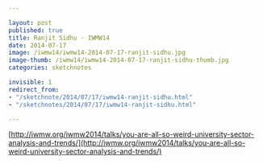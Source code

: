 ```yaml
---

layout: post
published: true
title: Ranjit Sidhu - IWMW14 
date: 2014-07-17
image: /iwmw14/iwmw14-2014-07-17-ranjit-sidhu.jpg
image-thumb: /iwmw14/iwmw14-2014-07-17-ranjit-sidhu-thumb.jpg
categories: sketchnotes

invisible: 1
redirect_from:
- "/sketchnote/2014/07/17/iwmw14-ranjit-sidhu.html"
- "/sketchnotes/2014/07/17/iwmw14-ranjit-sidhu.html"

---
```


[http://iwmw.org/iwmw2014/talks/you-are-all-so-weird-university-sector-analysis-and-trends/](http://iwmw.org/iwmw2014/talks/you-are-all-so-weird-university-sector-analysis-and-trends/)